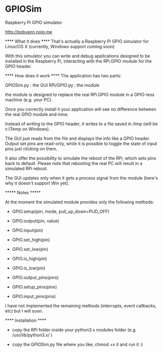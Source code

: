 # GPIOSim
Raspberry Pi GPIO simulator

http://bobvann.noip.me

**** What it does ****
That's actually a Raspberry Pi GPIO simulator for Linux/OS X (currently, Windows support coming soon)

With this simulator you can write and debug applications designed to be installed in the Raspberry Pi, 
interacting with the RPi.GPIO module for the GPIO header.


**** How does it work ****
The application has two parts:

GPIOSim.py  : the GUI
RPi/GPIO.py : the module

the module is designed to replace the real RPi.GPIO module in a GPIO-less machine (e.g. your PC).

Once you correctly install it your application will see no difference between the real GPIO module and mine.

Instead of writing to the GPIO header, it writes to a file saved in /tmp (will be c:\Temp on Windows).

The GUI just reads from the file and displays the info like a GPIO header.
Output set pins are read-only, while it is possible to toggle the state of input pins just clicking on them.

It also offer the possibility to simulate the reboot of the RPi, which sets pins back to default.
Please note that rebooting the real PC will result in a simulated RPi reboot.

The GUI updates only when it gets a process signal from the module (here's why it doesn't support Win yet).


***** Notes *****

At the moment the simulated module provides only the following methods:


- GPIO.setup(pin, mode, pull_up_down=PUD_OFF)

- GPIO.output(pin, value)

- GPIO.input(pin)

- GPIO.set_high(pin)

- GPIO.set_low(pin)

- GPIO.is_high(pin)

- GPIO.is_low(pin)

- GPIO.output_pins(pins)

- GPIO.setup_pins(pins)

- GPIO.input_pins(pins)

I have not implemented the remaining methods (interrupts, event callbacks, etc) but I will soon.



**** Installation ****

- copy the RPi folder inside your python3.x modules folder (e.g. /usr/lib/python3.x/ )

- copy the GPIOSim.py file where you like, chmod +x it and run it :)